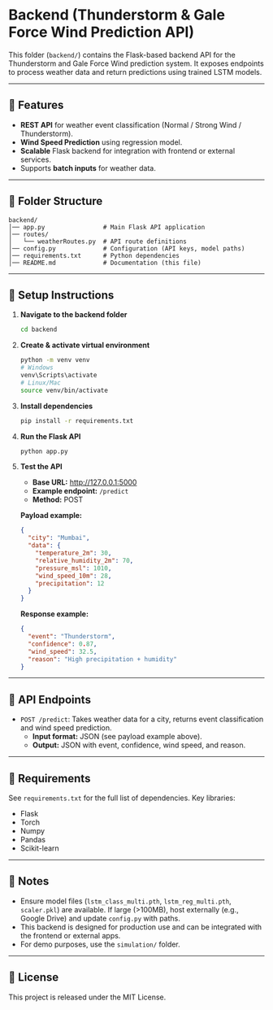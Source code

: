 
# Backend (Thunderstorm & Gale Force Wind Prediction API)

This folder (`backend/`) contains the Flask-based backend API for the Thunderstorm and Gale Force Wind prediction system. It exposes endpoints to process weather data and return predictions using trained LSTM models.

---

## 🔹 Features

- **REST API** for weather event classification (Normal / Strong Wind / Thunderstorm).
- **Wind Speed Prediction** using regression model.
- **Scalable** Flask backend for integration with frontend or external services.
- Supports **batch inputs** for weather data.

---

## 🔹 Folder Structure

```
backend/
│── app.py                # Main Flask API application
│── routes/
│   └── weatherRoutes.py  # API route definitions
│── config.py             # Configuration (API keys, model paths)
│── requirements.txt      # Python dependencies
│── README.md             # Documentation (this file)
```

---

## 🔹 Setup Instructions

1. **Navigate to the backend folder**
   ```bash
   cd backend
   ```
2. **Create & activate virtual environment**
   ```bash
   python -m venv venv
   # Windows
   venv\Scripts\activate
   # Linux/Mac
   source venv/bin/activate
   ```
3. **Install dependencies**
   ```bash
   pip install -r requirements.txt
   ```
4. **Run the Flask API**
   ```bash
   python app.py
   ```
5. **Test the API**

   - **Base URL:** http://127.0.0.1:5000
   - **Example endpoint:** `/predict`
   - **Method:** POST

   **Payload example:**
   ```json
   {
     "city": "Mumbai",
     "data": {
       "temperature_2m": 30,
       "relative_humidity_2m": 70,
       "pressure_msl": 1010,
       "wind_speed_10m": 28,
       "precipitation": 12
     }
   }
   ```

   **Response example:**
   ```json
   {
     "event": "Thunderstorm",
     "confidence": 0.87,
     "wind_speed": 32.5,
     "reason": "High precipitation + humidity"
   }
   ```

---

## 🔹 API Endpoints

- `POST /predict`: Takes weather data for a city, returns event classification and wind speed prediction.
  - **Input format:** JSON (see payload example above).
  - **Output:** JSON with event, confidence, wind speed, and reason.

---

## 🔹 Requirements

See `requirements.txt` for the full list of dependencies. Key libraries:

- Flask
- Torch
- Numpy
- Pandas
- Scikit-learn

---

## 🔹 Notes

- Ensure model files (`lstm_class_multi.pth`, `lstm_reg_multi.pth`, `scaler.pkl`) are available. If large (>100MB), host externally (e.g., Google Drive) and update `config.py` with paths.
- This backend is designed for production use and can be integrated with the frontend or external apps.
- For demo purposes, use the `simulation/` folder.

---

## 🔹 License

This project is released under the MIT License.